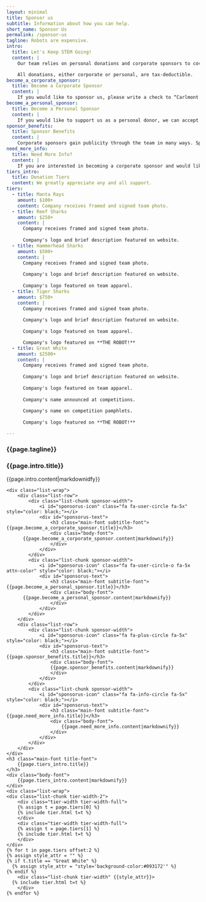 ```yaml
---
layout: minimal
title: Sponsor us
subtitle: Information about how you can help.
short_name: Sponsor Us
permalink: /sponsor-us
tagline: Robots are expensive.
intro:
  title: Let's Keep STEM Going!
  content: |
    Our team relies on personal donations and corporate sponsors to cover our operational expenses. Unlike other teams, we do not have “team fees” that students must pay to join the team. In past years, our former team's annual expenses have been around $40,000: $10,000 for robot development and parts, $10,000 for competition registration, $15,000 for travel/lodging/shipping, $2,500 for tool upkeep and materials replacement, and $2,500 for public relations/outreach items and general team expenses. We expect our annual expenses to be similarly high. However, as this is our first year and we are starting a new team at a school that does not have a shop, we will also have to purchase tools, machines, and stock materials that other established teams do not have to worry about. We estimate that these additional expenses will be around $10,000. As you can see, FRC is an amazing program, however it requires some money. We rely on corporate sponsors and personal donations to fund our team and allow us to continue bringing STEM education to our students. Your support is always appreciated.

    All donations, either corporate or personal, are tax-deductible.
become_a_corporate_sponsor:
  title: Become a Corporate Sponsor
  content: |
    If you would like to sponsor us, please write a check to “Carlmont High School”, with “Robotics” in the memo line. Checks should be sent to Carlmont High School, 1400 Alameda de las Pulgas, Belmont, CA, 94002. Please send an email with your company’s	logo to [sponsorships@carlmontrobotics.org](mailto:sponsorships@carlmontrobotics.org) so we can provide you with sponsorship benefits.
become_a_personal_sponsor:
  title: Become a Personal Sponsor
  content: |
    If you would like to support us as a personal donor, we can accept tax deductible donations with checks payable to “Carlmont High School”, with “Robotics Team” in the memo line. Checks should be sent to Carlmont High School, 1400 Alameda de las Pulgas, Belmont, CA, 94002. Please send an email to [sponsorships@carlmontrobotics.org](mailto:sponsorships@carlmontrobotics.org) with your name so we can list you on our website under the supporters tab. If you would like to remain anonymous, please indicate this in your email.
sponsor_benefits:
  title: Sponsor Benefits
  content: |
    Corporate sponsors gain publicity through the team in many ways. Sponsors’ names and logos are featured prominently on this website, are printed on our team t-shirts (which we wear at all competitions and outreach events), and are featured on the side panels of our robot itself. Sponsors are also listed with FIRST and therefore appear on all competition programs as part of our official team name which is announced at the beginning of elimination matches at competition.
need_more_info:
  title: Need More Info?
  content: |
    If you are interested in becoming a corporate sponsor and would like more information, please email [sponsorships@carlmontrobotics.org](mailto:sponsorships@carlmontrobotics.org) and we can send you some materials or even arrange a tour of our facilities or a student presentation to your company. If you have received a letter, phone call, or email from a student on the team regarding your potential sponsorship, please reply to that student.
tiers_intro:
  title: Donation Tiers
  content: We greatly appreciate any and all support.
tiers:
  - title: Manta Rays
    amount: $100+
    content: Company receives framed and signed team photo.
  - title: Reef Sharks
    amount: $250+
    content: |
      Company receives framed and signed team photo.
      
      Company's logo and brief description featured on website.
  - title: Hammerhead Sharks
    amount: $500+
    content: |
      Company receives framed and signed team photo.
      
      Company's logo and brief description featured on website.
      
      Company's logo featured on team apparel.
  - title: Tiger Sharks
    amount: $750+
    content: |
      Company receives framed and signed team photo.
      
      Company's logo and brief description featured on website.
      
      Company's logo featured on team apparel.

      Company's logo featured on **THE ROBOT!**
  - title: Great White
    amount: $2500+
    content: |
      Company receives framed and signed team photo.
      
      Company's logo and brief description featured on website.
      
      Company's logo featured on team apparel.
      
      Company's name announced at competitions.
      
      Company's name on competition pamphlets.
      
      Company's logo featured on **THE ROBOT!**

---
```

<div class="content-wrap secondary-background">
	<h3 class="main-font title-font white-font ">
		{{page.tagline}}
	</h3>
</div>

<div class="content-wrap">
	<h3 class="main-font subtitle-font black-font">
		{{page.intro.title}}
	</h3>
  <div class="body-font">
    {{page.intro.content|markdownidfy}}
  </div>

	<div class="list-wrap">
		<div class="list-row">
			<div class="list-chunk sponsor-width">
				<i id="sponsorus-icon" class="fa fa-user-circle fa-5x" style="color: black;"></i>
				<div id="sponsorus-text">
					<h3 class="main-font subtitle-font">{{page.become_a_corporate_sponsor.title}}</h3>
					<div class="body-font">
          {{page.become_a_corporate_sponsor.content|markdownify}}
					</div>
				</div>
			</div>
			<div class="list-chunk sponsor-width">
				<i id="sponsorus-icon" class="fa fa-user-circle-o fa-5x attn-color" style="color: black;"></i>
				<div id="sponsorus-text">
					<h3 class="main-font subtitle-font">{{page.become_a_personal_sponsor.title}}</h3>
					<div class="body-font">
          {{page.become_a_personal_sponsor.content|markdownify}}
					</div>
				</div>
			</div>
		</div>
		<div class="list-row">
			<div class="list-chunk sponsor-width">
				<i id="sponsorus-icon" class="fa fa-plus-circle fa-5x" style="color: black;"></i>
				<div id="sponsorus-text">
					<h3 class="main-font subtitle-font">{{page.sponsor_benefits.title}}</h3>
					<div class="body-font">
					{{page.sponsor_benefits.content|markdownify}}
					</div>
				</div>
			</div>
			<div class="list-chunk sponsor-width">
				<i id="sponsorus-icon" class="fa fa-info-circle fa-5x" style="color: black;"></i>
				<div id="sponsorus-text">
					<h3 class="main-font subtitle-font">{{page.need_more_info.title}}</h3>
					<div class="body-font">
						{{page.need_more_info.content|markdownify}}
					</div>
				</div>
			</div>
		</div>
	</div>
	<h3 class="main-font title-font">
		{{page.tiers_intro.title}}
	</h3>
	<div class="body-font">
		{{page.tiers_intro.content|markdownify}}
	</div>
	<div class="list-wrap">
    <div class="list-chunk tier-width-2">
        <div class="tier-width tier-width-full">
        {% assign t = page.tiers[0] %}
        {% include tier.html t=t %}
        </div>
        <div class="tier-width tier-width-full">
        {% assign t = page.tiers[1] %}
        {% include tier.html t=t %}
        </div>
    </div>
    {% for t in page.tiers offset:2 %}
    {% assign style_attr = "" %}
    {% if t.title == "Great White" %}
      {% assign style_attr = "style='background-color:#093172'" %}
    {% endif %}
		<div class="list-chunk tier-width" {{style_attr}}>
      {% include tier.html t=t %}
		</div>
    {% endfor %}
  </div>
</div>

<!--#split-wrap creates a horizontal divider between preceding and following content-->
<div id="split-wrap"></div>
